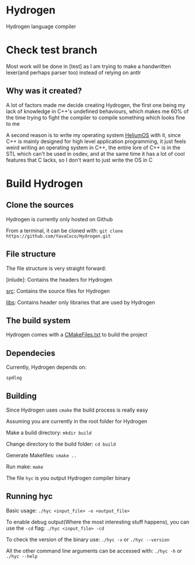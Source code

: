 # Hydrogen
Hydrogen language compiler
# Check test branch

Most work will be done in [test] as I am trying to make a handwritten lexer(and perhaps parser too) instead of relying on antlr

## Why was it created?
A lot of factors made me decide creating Hydrogen, the first one being my lack of knowledge in C++'s undefined behaviours, which makes me 60% of the time trying to fight the compiler to compile something which looks fine to me

A second reason is to write my operating system [HeliumOS] with it, since C++ is mainly designed for high level application programming, it just feels weird writing an operating system in C++, the entire lore of C++ is in the STL which can't be used in osdev, and at the same time it has a lot of cool features that C lacks, so I don't want to just write the OS in C

# Build Hydrogen
## Clone the sources
Hydrogen is currently only hosted on Github

From a terminal, it can be cloned with: `git clone https://github.com/YavaCoco/Hydrogen.git`

## File structure
The file structure is very straight forward:

[inlude]: Contains the headers for Hydrogen

[src]: Contains the source files for Hydrogen

[libs]: Contains header only libraries that are used by Hydrogen

## The build system
Hydrogen comes with a [CMakeFiles.txt] to build the project

## Dependecies
Currently, Hydrogen depends on:

`spdlog`

## Building
Since Hydrogen uses `cmake` the build process is really easy

Assuming you are currently in the root folder for Hydrogen

Make a build directory: `mkdir build`

Change directory to the build folder: `cd build`

Generate Makefiles: `cmake ..`

Run make: `make`

The file `hyc` is you output Hydrogen compiler binary

## Running hyc
Basic usage: `./hyc <input_file> -o <output_file>`

To enable debug output(Where the most interesting stuff happens), you can use the `-cd` flag:
`./hyc <input_file> -cd`

To check the version of the binary use: `./hyc -v` or `./hyc --version`

All the other command line arguments can be accessed with: `./hyc -h` or `./hyc --help`

[include]: https://github.com/YavaCoco/Hydrogen/tree/main/include
[libs]: https://github.com/YavaCoco/Hydrogen/tree/main/libs
[src]: https://github.com/YavaCoco/Hydrogen/tree/main/src
[CMakeFiles.txt]: https://github.com/YavaCoco/Hydrogen/tree/main/CMakeFiles.txt
[HeliumOS]: https://github.com/YavaCoco/HeliumOS
